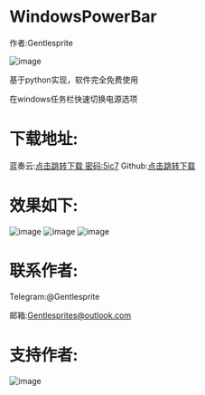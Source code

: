 # WindowsPowerBar

作者:Gentlesprite

![image](https://github.com/Gentlesprite/WindowsPowerBar/blob/main/20240607115947.png)

基于python实现，软件完全免费使用


在windows任务栏快速切换电源选项

# 下载地址:
蓝奏云:[点击跳转下载 密码:5ic7](https://wwm.lanzn.com/b0foivjib)
Github:[点击跳转下载](https://github.com/Gentlesprite/WindowsPowerBar/releases)

# 效果如下:

![image](https://github.com/Gentlesprite/WindowsPowerBar/blob/main/20240607115957.png)
![image](https://github.com/Gentlesprite/WindowsPowerBar/blob/main/20240607115314.png)
![image](https://github.com/Gentlesprite/WindowsPowerBar/blob/main/20240607115951.png)

# 联系作者:
  Telegram:@Gentlesprite
  
  邮箱:Gentlesprites@outlook.com

# 支持作者:

![image](https://github.com/Gentlesprite/WindowsPowerBar/blob/main/20240607115910.png)

